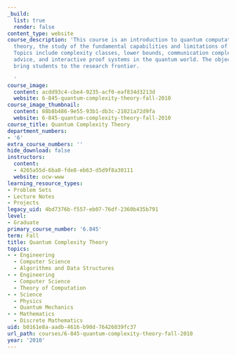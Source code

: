 ```yaml
---
_build:
  list: true
  render: false
content_type: website
course_description: 'This course is an introduction to quantum computational complexity
  theory, the study of the fundamental capabilities and limitations of quantum computers.
  Topics include complexity classes, lower bounds, communication complexity, proofs,
  advice, and interactive proof systems in the quantum world. The objective is to
  bring students to the research frontier.

  '
course_image:
  content: acdd93c4-cbe4-9235-acf0-eaf834d3213d
  website: 6-845-quantum-complexity-theory-fall-2010
course_image_thumbnail:
  content: 88b8b486-9e55-93b1-db3c-21021a72d9fa
  website: 6-845-quantum-complexity-theory-fall-2010
course_title: Quantum Complexity Theory
department_numbers:
- '6'
extra_course_numbers: ''
hide_download: false
instructors:
  content:
  - 4265a55d-6ba8-fde8-eb63-d5d9f8a30111
  website: ocw-www
learning_resource_types:
- Problem Sets
- Lecture Notes
- Projects
legacy_uid: 4bd7376b-f557-eb07-76df-2360b435b791
level:
- Graduate
primary_course_number: '6.845'
term: Fall
title: Quantum Complexity Theory
topics:
- - Engineering
  - Computer Science
  - Algorithms and Data Structures
- - Engineering
  - Computer Science
  - Theory of Computation
- - Science
  - Physics
  - Quantum Mechanics
- - Mathematics
  - Discrete Mathematics
uid: b0161e8a-aadb-4616-b90d-76426039fc37
url_path: courses/6-845-quantum-complexity-theory-fall-2010
year: '2010'
---
```


